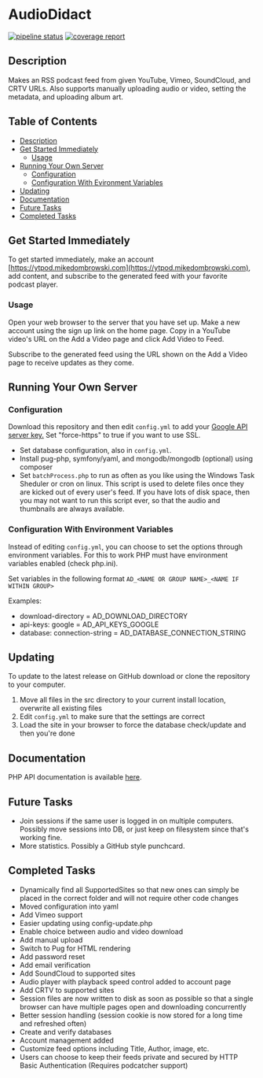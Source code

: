 # AudioDidact

[![pipeline status](http://git.home.mikedombrowski.com/michael/AudioDidact/badges/master/pipeline.svg)](http://git.home.mikedombrowski.com/michael/AudioDidact/commits/master)
[![coverage report](http://git.home.mikedombrowski.com/michael/AudioDidact/badges/master/coverage.svg)](http://git.home.mikedombrowski.com/michael/AudioDidact/commits/master)

## Description

Makes an RSS podcast feed from given YouTube, Vimeo, SoundCloud, and CRTV URLs. Also supports manually uploading audio
or video, setting the metadata, and uploading album art.

## Table of Contents

<!-- TOC depthFrom:2 updateOnSave:false -->
- [Description](#description)
- [Get Started Immediately](#get-started-immediately)
  - [Usage](#usage)
- [Running Your Own Server](#running-your-own-server)
  - [Configuration](#configuration)
  - [Configuration With Evironment Variables](#configuration-with-evironment-variables)
- [Updating](#updating)
- [Documentation](#documentation)
- [Future Tasks](#future-tasks)
- [Completed Tasks](#completed-tasks)

<!-- /TOC -->

## Get Started Immediately

To get started immediately, make an account [https://ytpod.mikedombrowski.com](https://ytpod.mikedombrowski.com), add content, and subscribe to the generated feed with your favorite podcast player.

### Usage

Open your web browser to the server that you have set up. Make a new account using the sign up link on the home page. Copy in a YouTube video's URL on the Add a Video page and click Add Video to Feed.

Subscribe to the generated feed using the URL shown on the Add a Video page to receive updates as they come.

## Running Your Own Server

### Configuration

Download this repository and then edit `config.yml` to add your [Google API server key.](https://console.developers.google.com/apis/credentials)
Set "force-https" to true if you want to use SSL.

- Set database configuration, also in `config.yml`.
- Install pug-php, symfony/yaml, and mongodb/mongodb (optional) using composer
- Set `batchProcess.php` to run as often as you like using the Windows Task Sheduler or cron on linux. This script is used to delete files once they are kicked out of every user's feed. If you have lots of disk space, then you may not want to run this script ever, so that the audio and thumbnails are always available.

### Configuration With Environment Variables

Instead of editing `config.yml`, you can choose to set the options through environment variables. For this to work PHP 
must have environment variables enabled (check php.ini).

Set variables in the following format `AD_<NAME OR GROUP NAME>_<NAME IF WITHIN GROUP>`

Examples:

- download-directory = AD_DOWNLOAD_DIRECTORY
- api-keys: google = AD_API_KEYS_GOOGLE
- database: connection-string = AD_DATABASE_CONNECTION_STRING

## Updating

To update to the latest release on GitHub download or clone the repository to your computer.

1. Move all files in the src directory to your current install location, overwrite all existing files
1. Edit `config.yml` to make sure that the settings are correct
1. Load the site in your browser to force the database check/update and then you're done

## Documentation

PHP API documentation is available [here](https://MikeDombo.github.io/AudioDidact/html/index.html).

## Future Tasks

- Join sessions if the same user is logged in on multiple computers. Possibly move sessions into DB, or just keep on filesystem since that's working fine.
- More statistics. Possibly a GitHub style punchcard.

## Completed Tasks

- Dynamically find all SupportedSites so that new ones can simply be placed in the correct folder and will not require other code changes
- Moved configuration into yaml
- Add Vimeo support
- Easier updating using config-update.php
- Enable choice between audio and video download
- Add manual upload
- Switch to Pug for HTML rendering
- Add password reset
- Add email verification
- Add SoundCloud to supported sites
- Audio player with playback speed control added to account page
- Add CRTV to supported sites
- Session files are now written to disk as soon as possible so that a single browser can have multiple pages open and downloading concurrently
- Better session handling (session cookie is now stored for a long time and refreshed often)
- Create and verify databases
- Account management added
- Customize feed options including Title, Author, image, etc.
- Users can choose to keep their feeds private and secured by HTTP Basic Authentication (Requires podcatcher support)

